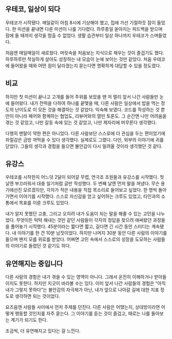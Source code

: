 ## 우테코, 일상이 되다

우테코가 시작됐다. 매일같이 아침 8시에 기상해야 했고, 집에 가선 기절하듯 잠이 들었다. 한 미션을 끝내면 다른 미션이 나를 기다렸다. 하루종일 쏟아지는 피드백을 받으며 잠에 들 때까지 생각을 멈출 수 없었다. 생활 습관부터 일상 하나까지 우테코가 스며들었다.

처음엔 매일매일이 새로웠다. 머릿속을 처음보는 지식으로 채우는 것이 즐겁기도 했다. 하루하루만 착실하게 살아도 성장하는 내 모습이 눈에 보이는 것만 같았다. 처음 우테코에 들어왔을 때와 어떤 점이 달라졌는지 묻는다면 명확하게 대답할 수 있을 정도였다.

## 비교

하지만 첫 미션이 끝나고 고개를 들어 주위를 보았을 땐 저 멀리 앞서 나간 사람들만 눈에 들어왔다. 내가 전력을 다하여 하나를 끝맺을 때, 다른 사람은 일상에서 밥을 먹는 정도의 난이도로 이 모든 것을 해결하는 것 같았다. 익숙해 보였다. 코드를 작성하는 것 뿐만이 아니라 페어와 함께하는 협업도, 리뷰어와의 열띤 토론도. 그 순간엔 나만 어려움을 겪는 것 같았고, 나만 갈등 속에 있는 것 같았고, 나만 제자리에 머무른다 생각했다.

다행히 멘탈이 약한 편은 아니었다. 다른 사람보단 스스로에 더 관심을 두는 편이었기에 좌절감은 금방 까먹을 수 있다 생각했다. 실제로도 그랬다. 다만, 외부의 이야기에 귀를 닫았다. 그들의 생각과 경험을 들으면 불안감이 다시 밀려올 것이라 생각했던 것 같다.

## 유강스

우테코를 시작한지 어느덧 2달이 되어갈 무렵, 연극조 조원들과 유강스를 시작했다. 첫 날엔 부끄러워서 대충 일기처럼 글만 작성했다. 두 번째 날엔 먼저 말을 꺼냈다. 무슨 용기에선진 모르겠지만, 각자가 적은 내용을 직접 목소리로 들어보고 싶었다. 한 명씩 돌아가면서 이야기를 시작했다. 스스로 자신감을 얻고 싶어하는 크루도 있었고, 타인과의 소통에서 목표를 이룬 크루도 있었다.

내가 알지 못했던 고충, 그리고 오히려 내가 도움이 되는 말을 해줄 수 있는 고민을 나누었다. 무엇이든 턱턱 해내는 것만 같던 사람들이 각자의 정답을 찾으려 애써왔던 과정들을 풀어놓기 시작했다. 45분이라는 짧다면 짧고, 길다면 긴 시간 동안 스터디는 계속됐다. 내 이야기를 한 건 10분 남짓이었다. 하지만 나머지 30분 동안 다른 사람의 이야기를 들으며 왠지 모를 위로를 받았다. 어쩌면 고민 속에서 스스로의 성장을 도모하는 사람들의 이야기로 들렸던 것 같기도 하다.

## 유연해지는 중입니다

다른 사람의 경험은 내가 겪을 수 있는 영역이 아니다. 그래서 온전히 이해하거나 받아들이지도 못한다. 하지만 지긋이 바라볼 수는 있다. 이미 앞서 나간 사람들의 경험은 “아직 내가 그렇지 못하다”는 불안감의 자극제가 아닌, 내가 앞으로 나아갈 길에 대한 지표 정도로 생각하면 되는 것이었다.

요즈음엔 사람들 사이에서 먼저 주제를 던진다. 다른 사람은 어땠는지, 상대방이라면 어떻게 행동할 것인지를 자주 묻는다. 그 이야기를 듣는 것이 즐겁고, 때로는 나를 돌아보는 계기가 되기도 한다.

조금씩, 더 유연해지고 있다는 걸 느낀다.
